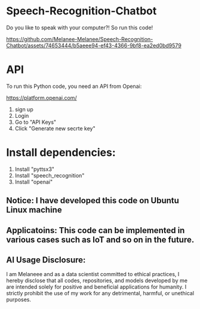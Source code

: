 # Speech-Recognition-Chatbot

Do you like to speak with your computer?! So run this code!

https://github.com/Melanee-Melanee/Speech-Recognition-Chatbot/assets/74653444/b5aeee94-ef43-4366-9bf8-ea2ed0bd9579


# API

To run this Python code, you need an API from Openai: 

https://platform.openai.com/

1. sign up
2. Login
3. Go to "API Keys"
4. Click "Generate new secrte key"



  # Install dependencies: 
  1. Install "pyttsx3"
  2. Install "speech_recognition"
  3. Install "openai"

## Notice: I have developed this code on Ubuntu Linux machine 

## Applicatoins: This code can be implemented in various cases such as IoT and so on in the future. 

## AI Usage Disclosure:

I am Melaneee and as a data scientist committed to ethical practices, I hereby disclose that all codes, repositories, and models developed by me are intended solely for positive and beneficial applications for humanity. I strictly prohibit the use of my work for any detrimental, harmful, or unethical purposes.
